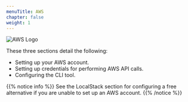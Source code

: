 ```yaml
---
menuTitle: AWS
chapter: false
weight: 1
---
```


![AWS Logo](/images/setup/aws_logo.png)

These three sections detail the following:

- Setting up your AWS account.
- Setting up credentials for performing AWS API calls.
- Configuring the CLI tool.

{{% notice info %}}
See the LocalStack section for configuring a free alternative if you are unable to set up an
AWS account.
{{% /notice %}}
